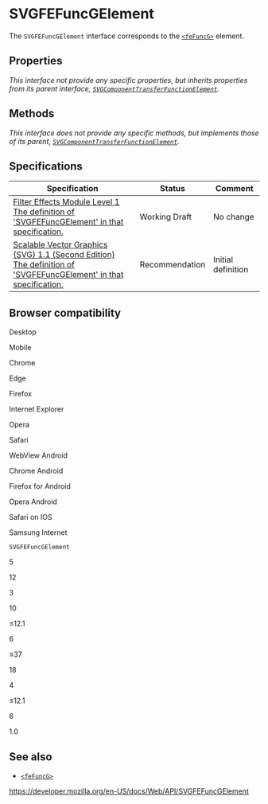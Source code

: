 SVGFEFuncGElement
=================

The `SVGFEFuncGElement` interface corresponds to the [`<feFuncG>`](https://developer.mozilla.org/en-US/docs/Web/SVG/Element/feFuncG) element.

Properties
----------

*This interface not provide any specific properties, but inherits properties from its parent interface, [`SVGComponentTransferFunctionElement`](svgcomponenttransferfunctionelement).*

Methods
-------

*This interface does not provide any specific methods, but implements those of its parent, [`SVGComponentTransferFunctionElement`](svgcomponenttransferfunctionelement).*

Specifications
--------------

<table><thead><tr class="header"><th>Specification</th><th>Status</th><th>Comment</th></tr></thead><tbody><tr class="odd"><td><a href="https://drafts.fxtf.org/filter-effects/#InterfaceSVGFEFuncGElement">Filter Effects Module Level 1<br />
<span class="small">The definition of 'SVGFEFuncGElement' in that specification.</span></a></td><td><span class="spec-wd">Working Draft</span></td><td>No change</td></tr><tr class="even"><td><a href="https://www.w3.org/TR/SVG11/filters.html#InterfaceSVGFEFuncGElement">Scalable Vector Graphics (SVG) 1.1 (Second Edition)<br />
<span class="small">The definition of 'SVGFEFuncGElement' in that specification.</span></a></td><td><span class="spec-rec">Recommendation</span></td><td>Initial definition</td></tr></tbody></table>

Browser compatibility
---------------------

Desktop

Mobile

Chrome

Edge

Firefox

Internet Explorer

Opera

Safari

WebView Android

Chrome Android

Firefox for Android

Opera Android

Safari on IOS

Samsung Internet

`SVGFEFuncGElement`

5

12

3

10

≤12.1

6

≤37

18

4

≤12.1

6

1.0

See also
--------

-   [`<feFuncG>`](https://developer.mozilla.org/en-US/docs/Web/SVG/Element/feFuncG)

<a href="https://developer.mozilla.org/en-US/docs/Web/API/SVGFEFuncGElement" class="_attribution-link">https://developer.mozilla.org/en-US/docs/Web/API/SVGFEFuncGElement</a>
